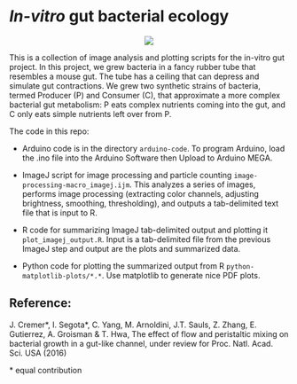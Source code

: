 # _In-vitro_ gut bacterial ecology

<p align=center>
<img src="https://github.com/igor25/invitro-gut/blob/master/images/minifluidic_device.jpg" />
</p>

This is a collection of image analysis and plotting scripts for the in-vitro gut project. In this project, we grew bacteria in a fancy rubber tube that resembles a mouse gut. The tube has a ceiling that can depress and simulate gut contractions. We grew two synthetic strains of bacteria, termed Producer (P) and Consumer (C), that approximate a more complex bacterial gut metabolism: P eats complex nutrients coming into the gut, and C only eats simple nutrients left over from P.

The code in this repo:

* Arduino code is in the directory ``arduino-code``. To program Arduino, load the .ino file into the Arduino Software then Upload to Arduino MEGA.

* ImageJ script for image processing and particle counting ``image-processing-macro_imagej.ijm``. This analyzes a series of images, performs image processing (extracting color channels, adjusting brightness, smoothing, thresholding), and outputs a tab-delimited text file that is input to R.

* R code for summarizing ImageJ tab-delimited output and plotting it ``plot_imagej_output.R``. Input is a tab-delimited file from the previous ImageJ step and output are the plots and summarized data.

* Python code for plotting the summarized output from R ``python-matplotlib-plots/*.*``. Use matplotlib to generate nice PDF plots.

## Reference:

J. Cremer\*, I. Segota\*, C. Yang, M. Arnoldini, J.T. Sauls, Z. Zhang, E. Gutierrez, A. Groisman & T. Hwa, The effect of flow and peristaltic mixing on bacterial growth in a gut-like channel, under review for Proc. Natl. Acad. Sci. USA (2016)

\* equal contribution
